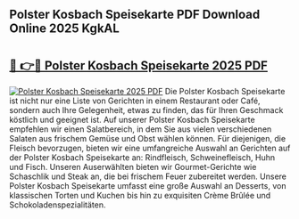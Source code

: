 ## Polster Kosbach Speisekarte PDF Download Online 2025 KgkAL

# <h2><a href="http://gcc58r.nevu.top/?p=Polster+Kosbach+Speisekarte">🔗 👉🔴 Polster Kosbach Speisekarte 2025 PDF</a></h2>

[![Polster Kosbach Speisekarte 2025 PDF](https://i.imgur.com/dBaPXMq.png)](http://gcc58r.nevu.top/?p=Polster+Kosbach+Speisekarte)
Die Polster Kosbach Speisekarte ist nicht nur eine Liste von Gerichten in einem Restaurant oder Café, sondern auch Ihre Gelegenheit, etwas zu finden, das für Ihren Geschmack köstlich und geeignet ist. Auf unserer Polster Kosbach Speisekarte empfehlen wir einen Salatbereich, in dem Sie aus vielen verschiedenen Salaten aus frischem Gemüse und Obst wählen können. Für diejenigen, die Fleisch bevorzugen, bieten wir eine umfangreiche Auswahl an Gerichten auf der Polster Kosbach Speisekarte an: Rindfleisch, Schweinefleisch, Huhn und Fisch. Unseren Auserwählten bieten wir Gourmet-Gerichte wie Schaschlik und Steak an, die bei frischem Feuer zubereitet werden. Unsere Polster Kosbach Speisekarte umfasst eine große Auswahl an Desserts, von klassischen Torten und Kuchen bis hin zu exquisiten Crème Brûlée und Schokoladenspezialitäten.
